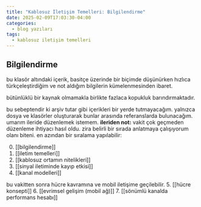 ```yaml
---
title: "Kablosuz İletişim Temelleri: Bilgilendirme"
date: 2025-02-09T17:03:30-04:00
categories:
  - blog yazıları
tags:
  - kablosuz iletişim temelleri
---
```


## Bilgilendirme

bu klasör altındaki içerik, basitçe üzerinde bir biçimde düşünürken hızlıca türkçeleştirdiğim ve not aldığım bilgilerin kümelenmesinden ibaret.

bütünlüklü bir kaynak olmamakla birlikte fazlaca kopukluk barındırmaktadır.

bu sebeptendir ki arşiv tutar gibi içerikleri bir yerde tutmayacağım. yalnızca dosya ve klasörler oluşturarak bunlar arasında referanslarda bulunacağım. umarım ileride düzenlemek istemem. **ileriden not:** vakit çok geçmeden düzenleme ihtiyacı hasıl oldu. zira belirli bir sırada anlatmaya çalışıyorum olanı biteni. en azından bir sıralama yapılabilir:

0. [[bilgilendirme]]
1. [[iletim temelleri]]
2. [[kablosuz ortamın nitelikleri]]
3. [[sinyal iletiminde kayıp etkisi]]
4. [[kanal modelleri]]

bu vakitten sonra hücre kavramına ve mobil iletişime geçilebilir.
5. [[hücre konsepti]]
6. [[evrimsel gelişim (mobil ağ)]]
7. [[sönümlü kanalda performans hesabı]]
